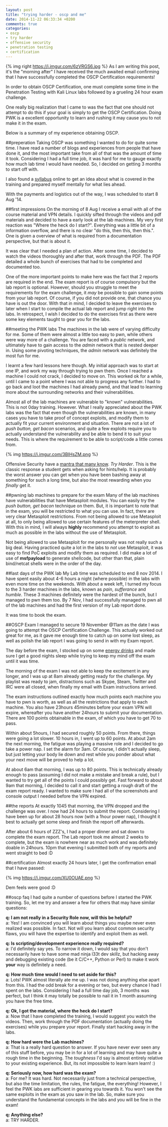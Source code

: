 ```yaml
---
layout: post
title: "trying harder - oscp and me"
date: 2014-11-22 06:33:34 +0200
comments: true
categories: 
- oscp
- try harder
- offensive security
- penetration testing
- certification
---
```


{% img right https://i.imgur.com/6zVRGS6.jpg %} As I am writing this post, it's the "morning after" I have received the much awaited email confirming that I have successfully completed the OSCP Certification requirements!

In order to obtain OSCP Certification, one must complete some time in the Penetration Testing with Kali Linux labs followed by a grueling 24 hour exam challenge. 

One really big realization that I came to was the fact that one should not attempt to do this if your goal is simply to get the OSCP Certification. Doing PWK is a excellent opportunity to learn and rushing it may cause you to not make it in the exam.

Below is a summary of my experience obtaining OSCP.

<!-- more -->

##preperation
Taking OSCP was something I wanted to do for quite some time. I have read a number of blogs and experiences from people that have done it, and the most important take from all of that was the amount of time it took. Considering I had a full time job, it was hard for me to gauge exactly how much lab time I would have needed. So, I decided on getting 3 months to start off with.

I also found a [syllabus](http://www.offensive-security.com/documentation/penetration-testing-with-kali.pdf) online to get an idea about what is covered in the training and prepared myself mentally for what lies ahead.

With the payments and logistics out of the way, I was scheduled to start 8 Aug '14.

##first impressions
On the morning of 8 Aug I receive a email with all of the course material and VPN details. I quickly sifted through the videos and pdf materials and decided to have a early look at the lab machines. My very first reaction was "Where the heck do I start?". Everything was a little bit of a information overflow, and there is no clear "do this, then this, then this.". One is given a overview of what is required from a documentation perspective, but that is about it.

It was clear that I needed a plan of action. After some time, I decided to watch the videos thoroughly and after that, work through the PDF. The PDF detailed a whole bunch of exercises that had to be completed and documented too.

One of the more important points to make here was the fact that 2 reports are required in the end. The exam report is of course compulsory but the lab report is optional. However, should you struggle to meet the requirements for the exam challenge, it *may* be possible to gain some points from your lab report. Of course, if you did not provide one, that chance you have is out the door. With that in mind, I decided to leave the exercises to later when I start to compile the actual lab report and jump right into the labs. In retrospect, I wish I decided to do the exercises first as there were some key elements taught to gear you for the labs.

##meeting the PWK labs
The machines in the lab were of varying difficulty for me. Some of them were almost a little too easy to pwn, while others were way more of a challenge. You are faced with a *public* network, and ultimately have to gain access to the *admin* network that is nested deeper in. Using some pivoting techniques, the *admin* network was definitely the most fun for me.

I learnt a few hard lessons here though. My initial approach was to start at one IP, and work my way through trying to pwn them. Once I reached a machine I could not crack, I decided to move on. This worked ok for a while, until I came to a point where I was not able to progress any further. I had to go back and loot the machines I had already pwnd, and that lead to learning more about the surrounding networks and their vulnerabilities.

Almost all of the lab machines are vulnerable to "known" vulnerabilities. This is not 0day training. However. What I really appreciated about the PWK labs was the fact that even though the vulnerabilities are known, in many cases you have to take proof of concept exploits, and modify them to actually fit your current environment and situation. There are not a lot of *push button, get bacon* scenarios, and quite a few exploits require you to actually understand the vulnerability and be able to bend it to suit your needs. This is where the requirement to be able to script/code a little comes from.

{% img https://i.imgur.com/3BIHsZM.png %}

Offensive Security have a [mantra that many know](http://www.offensive-security.com/when-things-get-tough/). *Try Harder*. This is the classic response a student gets when asking for hints/help. It is probably the worst answer you can get when you have been bashing away at something for such a long time, but also the most rewarding when you *finally* get it.

##pwning lab machines to prepare for the exam
Many of the lab machines have vulnerabilities that have Metasploit modules. You can easily try the *push button, get bacon* technique on them. But, it is important to note that in the exam, you will be restricted to what you can use. In fact, there are very clear Metasploit restrictions. From not being allowed to use Metasploit at all, to only being allowed to use certain features of the meterpreter shell. With this in mind, I will always **highly** recommend you attempt to exploit as much as possible in the labs without the use of Metasploit.

Not being allowed to use Metasploit for me personally was not really such a big deal. Having practiced quite a lot in the labs to *not* use Metasploit, it was easy to find PoC exploits and modify them as required. I did make a lot of use of **msfpayload** to generate shellcode, but other than that, plain bind/netcat shells were in the order of the day.

##last days of the PWK lab
My Lab time was scheduled to end 8 nov 2014. I have spent easily about 4-6 hours a night (where possible) in the labs with even more time on the weekends. With about a week left, I turned my focus to the 3 harder machines in the labs, known as *pain*, *sufferance* and *humble*. These 3 machines definitely were the hardest of the bunch, but I managed to pwn them too. By 7 Nov, I had successfully managed to pwn all of the lab machines and had the first version of my Lab report done.

It was time to book the exam.

##OSCP Exam
I managed to secure 19 November @11am as the date I was going to attempt the OSCP Certification Challenge. This actually worked out great for me, as it gave me enough time to catch up on some lost sleep, as well as polish the lab report I was going to send in with my Exam report.

The day before the exam, I stocked up on some [energy drinks](https://twitter.com/leonjza/status/534967808619470849) and made sure I get a good nights sleep while trying to keep my mind off the exam until it was time.

The morning of the exam I was not able to keep the excitement in any longer, and I was up at 8am already getting ready for the challenge. My playlist was ready to jam, distractions such as Skype, Steam, Twitter and IRC were all closed, when finally my email with Exam instructions arrived.

The exam instructions outlined exactly how much points each machine you have to pwn is worth, as well as all the restrictions that apply to each machine. You also have 23hours 45minutes before your exam VPN will expire, whereafter you have another 24hours to submit your documentation. There are 100 points obtainable in the exam, of which you have to get 70 to pass.

Within about 5hours, I had secured roughly 50 points. From there, things were going a lot slower. 10 hours in, I went up to 60 points. At about 2am the next morning, the fatigue was playing a massive role and I decided to go take a power nap. I set the alarm for 3am. Of course, I didn't actually sleep, but just letting your body lie down and rest while you ponder about what your next move will be proved to help a lot.

At about 6am that morning, I was up to 80 points. This is technically already enough to pass (assuming I did not make a mistake and break a rule), but I wanted to try get all of the points I could possibly get. Fast forward to about 9am that morning, I decided to call it and start getting a rough draft of the exam report ready. I wanted to make sure I had all of the screenshots and console output I needed before the VPN expired.

##the reports
At exactly 1045 that morning, the VPN dropped and the challenge was over. I now had 24 hours to submit the report. Considering I have been up for about 28 hours now (with a 1hour power nap), I thought it best to actually get some sleep and finish the report off afterwards.

After about 6 hours of ZZZ's, I had a proper dinner and sat down to complete the exam report. The Lab report took me almost 2 weeks to complete, but the exam is nowhere near as much work and was definitely doable in 24hours. 10pm that evening I submitted both of my reports and went straight to bed :D

##certification
Almost exactly 24 hours later, I get the confirmation email that I have passed:

{% img https://i.imgur.com/XU0OUAE.png %}

Dem feels were good :D

##oscp faq
I had quite a number of questions before I started the PWK training. So, let me try and answer a few for others that may have similar questions:

**q: I am not really in a Security Role now, will this be helpful?**  
a: Yes! I am convinced you will learn about things you maybe never even realized was possible. In fact. Not will you learn about common security flaws, you will have the expertise to identify and exploit them as well.

**q: Is scripting/development experience really required?**  
a: I'd definitely say yes. To narrow it down, I would say that you don't necessarily have to have some mad ninja l33t dev skillz, but hacking away and debugging existing code (be it C/C++, Python or Perl) to make it work **your** way is definitely a need.

**q: How much time would I need to set aside for this?**  
a: Lots! PWK almost literally ate me up. I was not doing anything else apart from this. I had the odd break for a evening or two, but every chance I had I spent on the labs. Considering I had a full time day job, 3 months was perfect, but I think it may totally be possible to nail it in 1 month assuming you have the free time.

**q: Ok, I got the material, where the heck do I start?**  
a: Now that I have completed the training, I would suggest you watch the videos. Then, work through the PDF documentation (actually doing the exercises) while you prepare your report. Finally start hacking away in the labs.

**q: How hard were the Lab machines?**  
a: That is a really hard question to answer. If you have never ever seen any of this stuff before, you may be in for a lot of learning and may have quite a rough time in the beginning. The *toughness* I'd say is almost entirely relative to your existing experience. But, its not impossible to learn learn learn! :)

**q: Seriously now, how hard was the exam?**  
a: For me? It was hard. Not necessarily just from a technical perspective, but also the time limitation, the rules, the fatigue, the everything! However, I feel the PWK labs are sufficient in gearing you towards it. You won't see the same exploits in the exam as you saw in the lab. So, make sure you understand the fundamental concepts in the labs and you will be fine in the exam!

**q: Anything else?**  
a: TRY HARDER.
